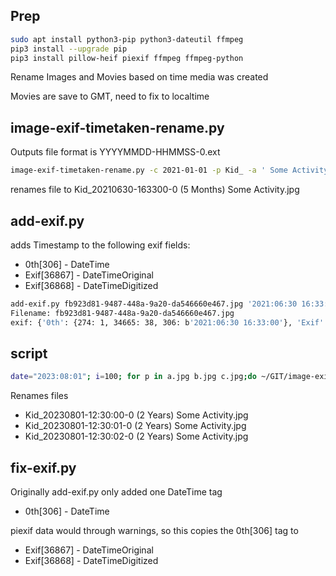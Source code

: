 ## Prep

```bash
sudo apt install python3-pip python3-dateutil ffmpeg
pip3 install --upgrade pip
pip3 install pillow-heif piexif ffmpeg ffmpeg-python
```

Rename Images and Movies based on time media was created

Movies are save to GMT, need to fix to localtime

## image-exif-timetaken-rename.py

Outputs file format is YYYYMMDD-HHMMSS-0.ext

```bash
image-exif-timetaken-rename.py -c 2021-01-01 -p Kid_ -a ' Some Activity' -d new_fb923d81-9487-448a-9a20-da546660e467.jpg
```
renames file to Kid_20210630-163300-0 (5 Months) Some Activity.jpg

## add-exif.py

adds Timestamp to the following exif fields:

* 0th[306] - DateTime
* Exif[36867] - DateTimeOriginal
* Exif[36868] - DateTimeDigitized

```bash
add-exif.py fb923d81-9487-448a-9a20-da546660e467.jpg '2021:06:30 16:33:00'
Filename: fb923d81-9487-448a-9a20-da546660e467.jpg
exif: {'0th': {274: 1, 34665: 38, 306: b'2021:06:30 16:33:00'}, 'Exif': {40961: 1, 40962: 810, 40963: 1080, 36867: b'2021:06:30 16:33:00', 36868: b'2021:06:30 16:33:00'}, 'GPS': {}, 'Interop': {}, '1st': {}, 'thumbnail': None}
```

## script


```bash
date="2023:08:01"; i=100; for p in a.jpg b.jpg c.jpg;do ~/GIT/image-exif-timetaken-rename/add-exif.py $p "${date} 12:30:${i:1:2}" && rm $p; ~/GIT/image-exif-timetaken-rename/image-exif-timetaken-rename.py -c 2021-01-01 -p Kid_ -a ' Some Activity' new_${p}; i=$((i+1)); done
```

Renames files
* Kid_20230801-12:30:00-0 (2 Years) Some Activity.jpg
* Kid_20230801-12:30:01-0 (2 Years) Some Activity.jpg
* Kid_20230801-12:30:02-0 (2 Years) Some Activity.jpg

## fix-exif.py

Originally add-exif.py only added one DateTime tag

* 0th[306] - DateTime

piexif data would through warnings, so this copies the 0th[306] tag to

* Exif[36867] - DateTimeOriginal
* Exif[36868] - DateTimeDigitized
